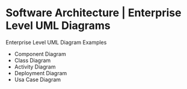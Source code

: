 # Software Architecture | Enterprise Level UML Diagrams
Enterprise Level UML Diagram Examples
- Component Diagram
- Class Diagram
- Activity Diagram
- Deployment Diagram
- Usa Case Diagram
